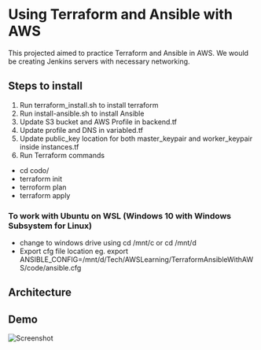# Using Terraform and Ansible with AWS
This projected aimed to practice Terraform and Ansible in AWS. We would be creating Jenkins servers with necessary networking. 

## Steps to install

1. Run terraform_install.sh to install terraform
2. Run install-ansible.sh to install Ansible
3. Update S3 bucket and AWS  Profile in backend.tf
4. Update profile and DNS in variabled.tf
5. Update public_key location for both master_keypair and worker_keypair inside instances.tf
6. Run Terraform commands
- cd codo/
- terraform init
- terroform plan
- terraform apply

### To work with Ubuntu on WSL (Windows 10 with Windows Subsystem for Linux)

- change to windows drive using cd /mnt/c or cd /mnt/d
- Export cfg file  location eg.
    export ANSIBLE_CONFIG=/mnt/d/Tech/AWSLearning/TerraformAnsibleWithAWS/code/ansible.cfg

## Architecture

## Demo 
![Screenshot](AWSTerrraformAndAnsible.gif)